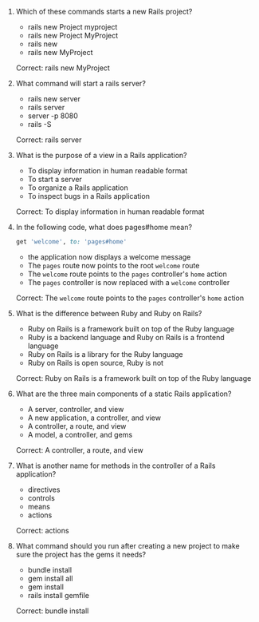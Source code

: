 1. Which of these commands starts a new Rails project?

   - rails new Project myproject
   - rails new Project MyProject
   - rails new
   - rails new MyProject

   Correct: rails new MyProject

2. What command will start a rails server?

   - rails new server
   - rails server
   - server -p 8080
   - rails -S

   Correct: rails server

3. What is the purpose of a view in a Rails application?

   - To display information in human readable format
   - To start a server
   - To organize a Rails application
   - To inspect bugs in a Rails application

   Correct: To display information in human readable format

4. In the following code, what does pages#home mean?

   ```ruby
   get 'welcome', to: 'pages#home'
   ```

   - the application now displays a welcome message
   - The `pages` route now points to the root `welcome` route
   - The `welcome` route points to the `pages` controller's `home` action
   - The `pages` controller is now replaced with a `welcome` controller

   Correct: The `welcome` route points to the `pages` controller's `home` action

5. What is the difference between Ruby and Ruby on Rails?

   - Ruby on Rails is a framework built on top of the Ruby language
   - Ruby is a backend language and Ruby on Rails is a frontend language
   - Ruby on Rails is a library for the Ruby language
   - Ruby on Rails is open source, Ruby is not

   Correct: Ruby on Rails is a framework built on top of the Ruby language

6. What are the three main components of a static Rails application?

   - A server, controller, and view
   - A new application, a controller, and view
   - A controller, a route, and view
   - A model, a controller, and gems

   Correct: A controller, a route, and view

7. What is another name for methods in the controller of a Rails application?

   - directives
   - controls
   - means
   - actions

   Correct: actions

8. What command should you run after creating a new project to make sure the project has the gems it needs?

   - bundle install
   - gem install all
   - gem install
   - rails install gemfile

   Correct: bundle install
